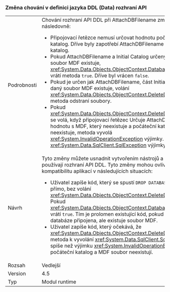 ### <a name="change-in-behavior-in-data-definition-language-ddl-apis"></a>Změna chování v definici jazyka DDL (Data) rozhraní API

|   |   |
|---|---|
|Podrobnosti|Chování rozhraní API DDL při AttachDBFilename změněno následovně:<ul><li>Připojovací řetězce nemusí určovat hodnotu počáteční katalog. Dříve byly zapotřebí AttachDBFilename a počáteční katalog.</li><li>Pokud AttachDBFilename a Initial Catalog určeny a daný soubor MDF existuje, <xref:System.Data.Objects.ObjectContext.DatabaseExists%2A> vrátí metoda <code>true</code>. Dříve byl vrácen <code>false</code>.</li><li>Pokud je určen jak AttachDBFilename, část Initial Catalog a daný soubor MDF existuje, volání <xref:System.Data.Objects.ObjectContext.DeleteDatabase%2A> metoda odstraní soubory.</li><li>Pokud <xref:System.Data.Objects.ObjectContext.DeleteDatabase%2A> se volá, když připojovací řetězec Určuje AttachDBFilename hodnotu s MDF, který neexistuje a počáteční katalog, který neexistuje, metoda vyvolá <xref:System.InvalidOperationException> výjimky. Dříve došlo <xref:System.Data.SqlClient.SqlException> výjimky.</li></ul>|
|Návrh|Tyto změny můžete usnadnit vytvořením nástrojů a aplikací, které používají rozhraní API DDL. Tyto změny mohou ovlivnit kompatibilitu aplikací v následujících situacích:<ul><li>Uživatel zapíše kód, který se spustí <code>DROP DATABASE</code> příkaz přímo, bez volání <xref:System.Data.Objects.ObjectContext.DeleteDatabase%2A> Pokud <xref:System.Data.Objects.ObjectContext.DatabaseExists%2A> vrátí <code>true</code>. Tím je prolomen existující kód, pokud není databáze připojena, ale existuje soubor MDF.</li><li>Uživatel zapíše kód, který očekává, že <xref:System.Data.Objects.ObjectContext.DeleteDatabase%2A> metoda k vyvolání <xref:System.Data.SqlClient.SqlException> spíše než výjimku <xref:System.InvalidOperationException> při počáteční katalog a MDF soubor neexistují.</li></ul>|
|Rozsah|Vedlejší|
|Version|4.5|
|Typ|Modul runtime|

